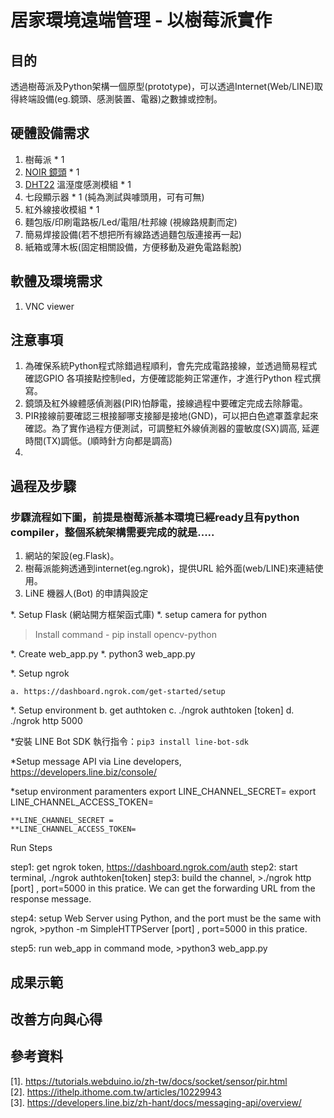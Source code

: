 # 居家環境遠端管理 - 以樹莓派實作
 
## 目的
   透過樹苺派及Python架構一個原型(prototype)，可以透過Internet(Web/LINE)取得終端設備(eg.鏡頭、感測裝置、電器)之數據或控制。
  
## 硬體設備需求
   1. 樹莓派 * 1
   2. [NOIR 鏡頭](https://safe.menlosecurity.com/https://www.uctronics.com/raspberry-pi-noir-camera-board-w-cs-mount-lens-compatible-with-official-module.html) * 1
   3. [DHT22](https://www.raspberrypi.com.tw/23140/dht22-temperature-and-humidity-sensor/) 溫溼度感測模組 * 1
   4. 七段顯示器 * 1 (純為測試與噱頭用，可有可無)
   5. 紅外線接收模組 * 1
   6. 麵包版/印刷電路板/Led/電阻/杜邦線 (視線路規劃而定)
   7. 簡易焊接設備(若不想把所有線路透過麵包版連接再一起)
   8. 紙箱或薄木板(固定相關設備，方便移動及避免電路鬆脫)
## 軟體及環境需求
   1. VNC viewer
## 注意事項

   1. 為確保系統Python程式除錯過程順利，會先完成電路接線，並透過簡易程式確認GPIO 各項接點控制led，方便確認能夠正常運作，才進行Python 程式撰寫。
   2. 鏡頭及紅外線體感偵測器(PIR)怕靜電，接線過程中要確定完成去除靜電。
   3. PIR接線前要確認三根接腳哪支接腳是接地(GND)，可以把白色遮罩蓋拿起來確認。為了實作過程方便測試，可調整紅外線偵測器的靈敏度(SX)調高, 延遲時間(TX)調低。(順時針方向都是調高)
   4. 
## 過程及步驟

### 步驟流程如下圖，前提是樹莓派基本環境已經ready且有python compiler，整個系統架構需要完成的就是.....

  1. 網站的架設(eg.Flask)。
  2. 樹莓派能夠透通到internet(eg.ngrok)，提供URL 給外面(web/LINE)來連結使用。
  3. LiNE 機器人(Bot) 的申請與設定


*. Setup Flask (網站開方框架函式庫)
*. setup camera for python 
   >Install command - pip install opencv-python


*. Create web_app.py
*. python3 web_app.py  


*. Setup ngrok

	a. https://dashboard.ngrok.com/get-started/setup

*. Setup environment
	b. get authtoken
	c. ./ngrok authtoken [token]
	d. ./ngrok http 5000

*安裝 LINE Bot SDK
  執行指令：`pip3 install line-bot-sdk`


*Setup message API via Line developers,	https://developers.line.biz/console/

*setup environment paramenters
	export LINE_CHANNEL_SECRET=
	export LINE_CHANNEL_ACCESS_TOKEN=

	**LINE_CHANNEL_SECRET =
	**LINE_CHANNEL_ACCESS_TOKEN=



Run Steps

step1: get ngrok token, https://dashboard.ngrok.com/auth
step2: start terminal, ./ngrok authtoken[token]
step3: build the channel, 
	>./ngrok http [port] , port=5000 in this pratice.
	We can get the forwarding URL from the response message.
	
step4: setup Web Server using Python, and the port must be the same with ngrok, 
	>python -m SimpleHTTPServer [port] , port=5000 in this pratice.

step5: run web_app in command mode, 
	>python3 web_app.py  


## 成果示範

## 改善方向與心得

## 參考資料
[1]. https://tutorials.webduino.io/zh-tw/docs/socket/sensor/pir.html <br>
[2]. https://ithelp.ithome.com.tw/articles/10229943 <br>
[3]. https://developers.line.biz/zh-hant/docs/messaging-api/overview/ <br>

